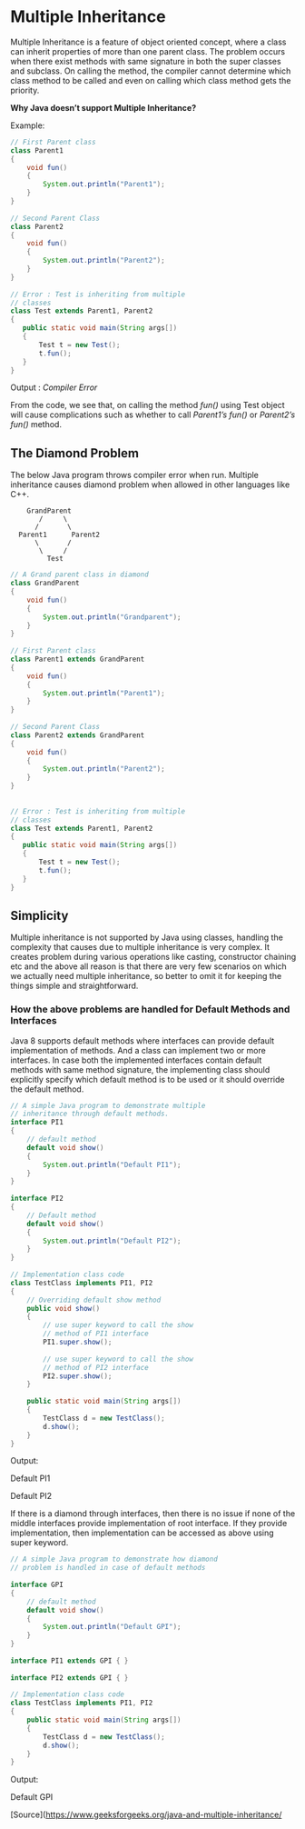# Multiple Inheritance

Multiple Inheritance is a feature of object oriented concept, where a class can inherit properties of more than one parent class. The problem occurs when there exist methods with same signature in both the super classes and subclass. On calling the method, the compiler cannot determine which class method to be called and even on calling which class method gets the priority.

**Why Java doesn’t support Multiple Inheritance?**

Example:

```java
// First Parent class
class Parent1
{
    void fun()
    {
        System.out.println("Parent1");
    }
}
  
// Second Parent Class
class Parent2
{
    void fun()
    {
        System.out.println("Parent2");
    }
}
  
// Error : Test is inheriting from multiple
// classes
class Test extends Parent1, Parent2
{
   public static void main(String args[])
   {
       Test t = new Test();
       t.fun();
   }
}
```

Output : *Compiler Error*

From the code, we see that, on calling the method *fun()* using Test object will cause complications such as whether to call *Parent1’s fun()* or *Parent2’s fun()* method.

## The Diamond Problem

The below Java program throws compiler error when run. Multiple inheritance causes diamond problem when allowed in other languages like C++.

        GrandParent
           /     \
          /       \
      Parent1      Parent2
          \       /
           \     /
             Test

```java
// A Grand parent class in diamond
class GrandParent
{
    void fun()
    {
        System.out.println("Grandparent");
    }
}
  
// First Parent class
class Parent1 extends GrandParent
{
    void fun()
    {
        System.out.println("Parent1");
    }
}
  
// Second Parent Class
class Parent2 extends GrandParent
{
    void fun()
    {
        System.out.println("Parent2");
    }
}
  
  
// Error : Test is inheriting from multiple
// classes
class Test extends Parent1, Parent2
{
   public static void main(String args[])
   {
       Test t = new Test();
       t.fun();
   }
}
```

## Simplicity

Multiple inheritance is not supported by Java using classes, handling the complexity that causes due to multiple inheritance is very complex. It creates problem during various operations like casting, constructor chaining etc and the above all reason is that there are very few scenarios on which we actually need multiple inheritance, so better to omit it for keeping the things simple and straightforward.

### How the above problems are handled for Default Methods and Interfaces

Java 8 supports default methods where interfaces can provide default implementation of methods. And a class can implement two or more interfaces. In case both the implemented interfaces contain default methods with same method signature, the implementing class should explicitly specify which default method is to be used or it should override the default method.

```java
// A simple Java program to demonstrate multiple
// inheritance through default methods.
interface PI1
{
    // default method
    default void show()
    {
        System.out.println("Default PI1");
    }
}
  
interface PI2
{
    // Default method
    default void show()
    {
        System.out.println("Default PI2");
    }
}
  
// Implementation class code
class TestClass implements PI1, PI2
{
    // Overriding default show method
    public void show()
    {
        // use super keyword to call the show
        // method of PI1 interface
        PI1.super.show();
  
        // use super keyword to call the show
        // method of PI2 interface
        PI2.super.show();
    }
  
    public static void main(String args[])
    {
        TestClass d = new TestClass();
        d.show();
    }
}
```

Output:

Default PI1

Default PI2

If there is a diamond through interfaces, then there is no issue if none of the middle interfaces provide implementation of root interface. If they provide implementation, then implementation can be accessed as above using super keyword.

```java
// A simple Java program to demonstrate how diamond
// problem is handled in case of default methods
  
interface GPI
{
    // default method
    default void show()
    {
        System.out.println("Default GPI");
    }
}
  
interface PI1 extends GPI { }
  
interface PI2 extends GPI { }
  
// Implementation class code
class TestClass implements PI1, PI2
{
    public static void main(String args[])
    {
        TestClass d = new TestClass();
        d.show();
    }
}
```

Output:

Default GPI

[Source](https://www.geeksforgeeks.org/java-and-multiple-inheritance/
